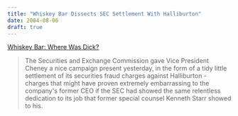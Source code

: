 ```yaml
---
title: "Whiskey Bar Dissects SEC Settlement With Halliburton"
date: 2004-08-06
draft: true
---
```

[Whiskey Bar: Where Was Dick?](https://web.archive.org/web/20040902204138/http://billmon.org/archives/001619.html "Whiskey Bar: Where Was Dick?")  

> The Securities and Exchange Commission gave Vice President Cheney a nice campaign present yesterday, in the form of a tidy little settlement of its securities fraud charges against Halliburton - charges that might have proven extremely embarrassing to the company's former CEO if the SEC had showed the same relentless dedication to its job that former special counsel Kenneth Starr showed to his.

